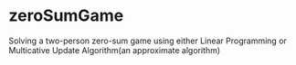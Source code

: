 zeroSumGame
===========

Solving a two-person zero-sum game using either Linear Programming or Multicative Update Algorithm(an approximate algorithm)
